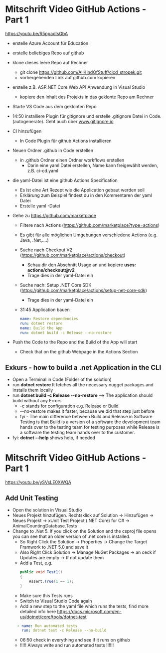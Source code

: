 # Mitschrift Video GitHub Actions - Part 1
https://youtu.be/R5ppadIsGbA

- erstelle Azure Account für Education
- erstelle beliebiges Repo auf github
- klone dieses leere Repo auf Rechner
  - git clone https://github.com/AllKindOfStuff/cicd_stropek.git 
  - vorhergehenden Link auf github.com kopieren
- erstelle z.B. ASP.NET Core Web API Anwendung in Visual Studio
  - kopiere den Inhalt des Projekts in das geklonte Repo am Rechner
- Starte VS Code aus dem geklonten Repo
- 14:50 installiere Plugin für gitignore und erstelle .gitignore Datei in Code. (autogenerate). Geht auch über www.gitignore.io     
- CI hinzufügen
  - In Code Plugin für github Actions installieren 
- Neuen Ordner .github in Code erstellen
  - in .github Ordner einen Ordner workflows erstellen   
    - Darin eine yaml Datei erstellen, Name kann freigewählt werden, z.B. ci-cd.yaml
- die yaml-Datei ist eine github Actions Specification
  - Es ist eine Art Rezept wie die Application gebaut werden soll
  - Erklärung zum Beispiel findest du in den Kommentaren der yaml Datei
  - Erstelle yaml -Datei
- Gehe zu https://github.com/marketplace
  - Filtere nach Actions (https://github.com/marketplace?type=actions)
  - Es gibt für alle möglichen Umgebungen verschiedene Actions (e.g. Java, .Net,....)
  - Suche nach Checkout V2 (https://github.com/marketplace/actions/checkout)
    - Schau dir den Abschnitt Usage an und kopiere **uses: actions/checkout@v2**
    - Trage dies in der yaml-Datei ein
  - Suche nach: Setup .NET Core SDK (https://github.com/marketplace/actions/setup-net-core-sdk)
    - Trage dies in der yaml-Datei ein
  - 31:45 Application bauen
  
    ```yaml 
    name: Restore dependencies 
    run: dotnet restore 
    name: Build the App 
    run: dotnet build -c Release --no-restore
    ```
   
- Push the Code to the Repo and the Build of the App will start
  - Check that on the github Webpage in the Actions Section


## Exkurs - how to build a .net Application in the CLI
  - Open a Terminal in Code (Folder of the solution)
  - run **dotnet restore** It fetches all the necessary nugget packages and installs them locally
  - run **dotnet build -c Release --no-restore** --> The application should build without any Errors
    - -c stands for configuration e.g. Release or Build
    - --no-restore makes it faster, because we did that step just before
    - fyi - The main difference between Build and Release in Software Testing is that Build is a version of a software the development team hands over to the testing team for testing purposes while Release is a software the testing team hands over to the customer. 
  - fyi: **dotnet --help** shows help, if needed 


# Mitschrift Video GitHub Actions - Part 1
https://youtu.be/ySVsLE0XWQA

## Add Unit Testing
- Open the solution in Visual Studio
- Neues Projekt hinzufügen. Rechtsklick auf Solution -> Hinzufügen -> Neues Projekt -> xUnit Test Project (.NET Core) for C# -> AnimalCountingDatabase.Tests
- Change to .Net 5. If you click on the Solution and the csproj file opens you can see that an older version of .net core is installed.
  - So Right Click the Solution -> Properties -> Change the Target Framwork to .NET 5.0 and save it
  - Also Right Click Solution -> Manage NuGet Packages -> an ceck if Updates are empty -> If not update them
  - Add a Test, e.g. 
    ```csharp
    public void Test1()
    {
        Assert.True(1 == 1);
    }
    ```
  - Make sure this Tests runs
  - Switch to Visual Studio Code again
  - Add a new step to the yaml file which runs the tests, find more detailed info here https://docs.microsoft.com/en-us/dotnet/core/tools/dotnet-test
  ```yaml 
    - name: Run automated tests
      run: dotnet test -c Release --no-build
  ```
  - 06:50 check in everything and see if it runs on github
  - !!!!! Always write and run automated tests !!!!!!
